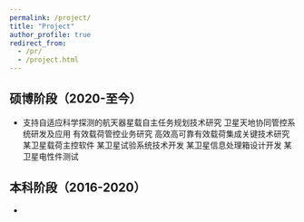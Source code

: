 ```yaml
---
permalink: /project/
title: "Project"
author_profile: true
redirect_from: 
  - /pr/
  - /project.html
---
```


## 硕博阶段（2020-至今）
- 支持自适应科学探测的航天器星载自主任务规划技术研究
卫星天地协同管控系统研发及应用
有效载荷管控业务研究
高效高可靠有效载荷集成关键技术研究
某卫星载荷主控软件
某卫星试验系统技术开发
某卫星信息处理箱设计开发
某卫星电性件测试




## 本科阶段（2016-2020）
- 




